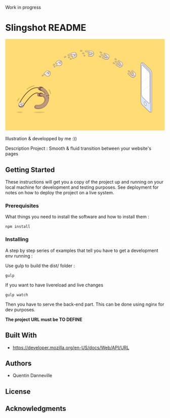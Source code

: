 Work in progress

# Slingshot README

![alt text](https://github.com/QuentinDanneville/Slingshot/blob/master/src/static/img/slingshot.jpg)

Illustration & developped by me :))

Description Project : Smooth & fluid transition between your website's pages

## Getting Started

These instructions will get you a copy of the project up and running on your local machine for development and testing purposes. See deployment for notes on how to deploy the project on a live system.

### Prerequisites

What things you need to install the software and how to install them :

```
npm install
```

### Installing

A step by step series of examples that tell you have to get a development env running :

Use gulp to build the dist/ folder :

```
gulp
```

If you want to have livereload and live changes

```
gulp watch
```

Then you have to serve the back-end part. This can be done using nginx for dev purposes.

**The project URL must be TO DEFINE**

## Built With

* https://developer.mozilla.org/en-US/docs/Web/API/URL

## Authors

* Quentin Danneville

## License

## Acknowledgments
